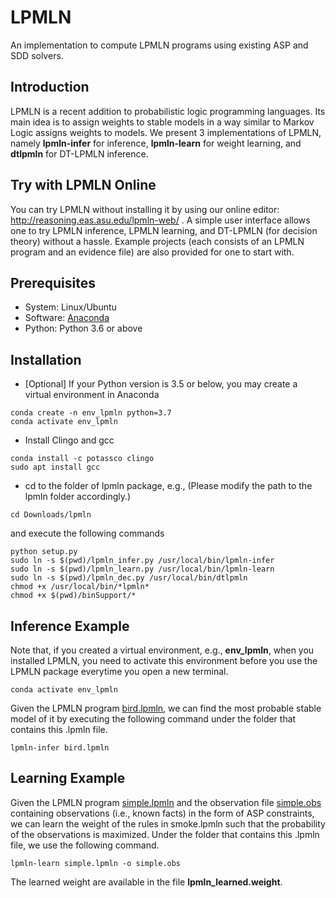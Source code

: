 # LPMLN
An implementation to compute LPMLN programs using existing ASP and SDD solvers.

## Introduction
LPMLN is a recent addition to probabilistic logic programming languages. Its main idea is to assign weights to stable models in a way similar to Markov Logic assigns weights to models. We present 3 implementations of LPMLN, namely **lpmln-infer** for inference, **lpmln-learn** for weight learning, and **dtlpmln** for DT-LPMLN inference. 

## Try with LPMLN Online
You can try LPMLN without installing it by using our online editor: 
http://reasoning.eas.asu.edu/lpmln-web/ .
A simple user interface allows one to try LPMLN inference, LPMLN learning, and DT-LPMLN (for decision theory) without a hassle. 
Example projects (each consists of an LPMLN program and an evidence file) are also provided for one to start with. 

## Prerequisites
* System: Linux/Ubuntu
* Software: [Anaconda](https://www.anaconda.com/distribution/#linux)
* Python: Python 3.6 or above

## Installation
* [Optional] If your Python version is 3.5 or below, you may create a virtual environment in Anaconda
```
conda create -n env_lpmln python=3.7
conda activate env_lpmln
```
* Install Clingo and gcc
```
conda install -c potassco clingo
sudo apt install gcc
```
* cd to the folder of lpmln package, e.g., (Please modify the path to the lpmln folder accordingly.)
```
cd Downloads/lpmln
```
and execute the following commands
```
python setup.py
sudo ln -s $(pwd)/lpmln_infer.py /usr/local/bin/lpmln-infer
sudo ln -s $(pwd)/lpmln_learn.py /usr/local/bin/lpmln-learn
sudo ln -s $(pwd)/lpmln_dec.py /usr/local/bin/dtlpmln
chmod +x /usr/local/bin/*lpmln*
chmod +x $(pwd)/binSupport/*
```

## Inference Example
Note that, if you created a virtual environment, e.g., **env_lpmln**, when you installed LPMLN, you need to activate this environment before you use the LPMLN package everytime you open a new terminal.
```
conda activate env_lpmln
```

Given the LPMLN program [bird.lpmln](./examples/inference/bird.lpmln), we can find the most probable stable model of it by executing the following command under the folder that contains this .lpmln file.
```
lpmln-infer bird.lpmln
```

## Learning Example
Given the LPMLN program [simple.lpmln](./examples/learn/simple.lpmln) and the observation file [simple.obs](./examples/learn/simple.obs) containing observations (i.e., known facts) in the form of ASP constraints, we can learn the weight of the rules in smoke.lpmln such that the probability of the observations is maximized.  Under the folder that contains this .lpmln file, we use the following command.
```
lpmln-learn simple.lpmln -o simple.obs
```
The learned weight are available in the file **lpmln_learned.weight**.
